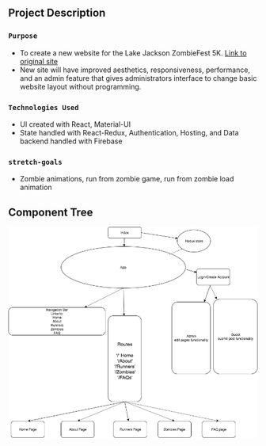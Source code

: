 ## Project Description
### `Purpose`
- To create a new website for the Lake Jackson ZombieFest 5K.
 [Link to original site](https://zombiefest.org/)
- New site will have improved aesthetics, responsiveness, performance, and an admin feature that gives administrators interface to change basic website layout without programming.
### `Technologies Used`
- UI created with React, Material-UI
- State handled with React-Redux, Authentication, Hosting, and Data backend handled with Firebase

### `stretch-goals`
- Zombie animations, run from zombie game, run from zombie load animation

## Component Tree

![image of component tree](assets/capstone-component-tree.png)
